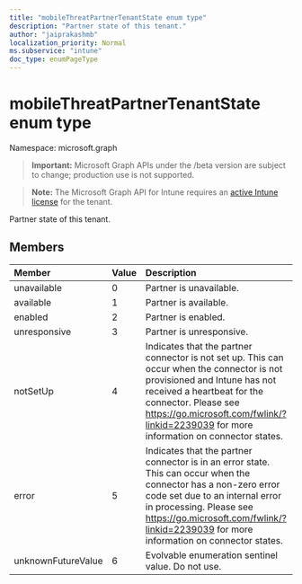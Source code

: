 ```yaml
---
title: "mobileThreatPartnerTenantState enum type"
description: "Partner state of this tenant."
author: "jaiprakashmb"
localization_priority: Normal
ms.subservice: "intune"
doc_type: enumPageType
---
```


# mobileThreatPartnerTenantState enum type

Namespace: microsoft.graph
> **Important:** Microsoft Graph APIs under the /beta version are subject to change; production use is not supported.

> **Note:** The Microsoft Graph API for Intune requires an [active Intune license](https://go.microsoft.com/fwlink/?linkid=839381) for the tenant.


Partner state of this tenant.

## Members
|Member|Value|Description|
|:---|:---|:---|
|unavailable|0|Partner is unavailable.|
|available|1|Partner is available.|
|enabled|2|Partner is enabled.|
|unresponsive|3|Partner is unresponsive.|
|notSetUp|4|Indicates that the partner connector is not set up. This can occur when the connector is not provisioned and Intune has not received a heartbeat for the connector. Please see https://go.microsoft.com/fwlink/?linkid=2239039 for more information on connector states.|
|error|5|Indicates that the partner connector is in an error state. This can occur when the connector has a non-zero error code set due to an internal error in processing. Please see https://go.microsoft.com/fwlink/?linkid=2239039 for more information on connector states.|
|unknownFutureValue|6|Evolvable enumeration sentinel value. Do not use.|
